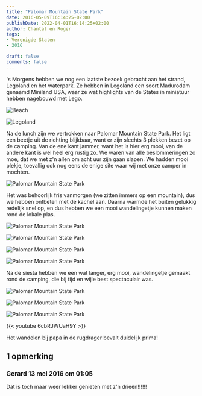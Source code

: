 ```yaml
---
title: "Palomar Mountain State Park"
date: 2016-05-09T16:14:25+02:00
publishDate: 2022-04-01T16:14:25+02:00
author: Chantal en Roger
tags:
- Verenigde Staten
- 2016

draft: false
comments: false
---
```


's Morgens hebben we nog een laatste bezoek gebracht aan het strand, Legoland en het waterpark. Ze hebben in Legoland een soort Madurodam genaamd Miniland USA, waar ze wat highlights van de States in miniatuur hebben nagebouwd met Lego.

![Beach](./images/P10401184.jpg)

![Legoland](./images/P10400724.jpg)

Na de lunch zijn we vertrokken naar Palomar Mountain State Park. Het ligt een beetje uit de richting blijkbaar, want er zijn slechts 3 plekken bezet op de camping. Van de ene kant jammer, want het is hier erg mooi, van de andere kant is wel heel erg rustig zo. We waren van alle beslommeringen zo moe, dat we met z'n allen om acht uur zijn gaan slapen. We hadden mooi plekje, toevallig ook nog eens de enige site waar wij met onze camper in mochten.

![Palomar Mountain State Park](./images/IMG_9095[8].jpg)

Het was behoorlijk fris vanmorgen (we zitten immers op een mountain), dus we hebben ontbeten met de kachel aan. Daarna warmde het buiten gelukkig redelijk snel op, en dus hebben we een mooi wandelingetje kunnen maken rond de lokale plas.

![Palomar Mountain State Park](./images/IMG_91284.jpg)

![Palomar Mountain State Park](./images/IMG_91024.jpg)

![Palomar Mountain State Park](./images/IMG_91354.jpg)

![Palomar Mountain State Park](./images/IMG_91524.jpg)

Na de siesta hebben we een wat langer, erg mooi, wandelingetje gemaakt rond de camping, die bij tijd en wijle best spectaculair was.

![Palomar Mountain State Park](./images/WP_20160510_15_54_07_Rich[3].jpg)

![Palomar Mountain State Park](./images/IMG_9163[4].jpg)

![Palomar Mountain State Park](./images/IMG_9167[4].jpg)

{{< youtube 6cbRJWUaH9Y >}}

Het wandelen bij papa in de rugdrager bevalt duidelijk prima!

## 1 opmerking

### Gerard 13 mei 2016 om 01:05

Dat is toch maar weer lekker genieten met z'n drieën!!!!!!
